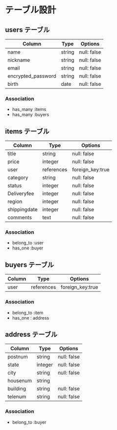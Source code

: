 # テーブル設計

## users テーブル

| Column       | Type   | Options     |
| --------     | ------ | ----------- |
| name         | string | null: false |
| nickname     | string | null: false |
| email        | string | null: false |
| encrypted_password| string | null: false |
| birth        | date | null: false |

### Association
- has_many :items
- has_many :buyers

## items テーブル
| Column    | Type   | Options     |
| --------- | ------ | ----------- |
| title     | string | null: false |
| price     | integer | null: false |
| user      | references | foreign_key:true|
| category  | string | null: false |
| status    | integer | null: false |
| Deliveryfee| integer | null: false |
| region    | integer | null: false |
|shippingdate| integer | null: false |
| comments  | text   | null: false |

### Association
- belong_to :user
- has_one :buyer


## buyers テーブル
| Column | Type       | Options                        |
| ------ | ---------- | ------------------------------ |
| user   | references | foreign_key:true |


### Association
- belong_to :item
- has_one : address

## address テーブル
| Column | Type       | Options                        |
| ------ | ---------- | ------------------------------ |
| postnum| string     | null: false|
| state  | integer     | null: false|
| city   | string     | null: false|
|housenum| string     |            |
|building| string     | null: false|
|telenum | string     | null: false|

### Association
- belong_to :buyer